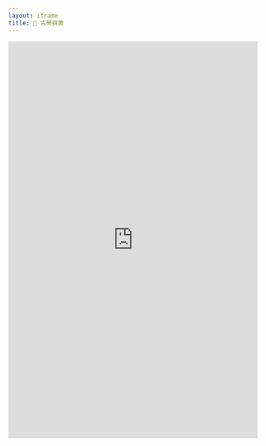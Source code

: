 ```yaml
---
layout: iframe
title: 🎥 古琴與箫
---
```

<iframe width="100%" height="800" src="https://www.youtube.com/embed/CLNXiaY4uec" title="Song" frameborder="0" allow="accelerometer; autoplay; clipboard-write; encrypted-media; gyroscope; picture-in-picture; web-share" referrerpolicy="strict-origin-when-cross-origin" allowfullscreen></iframe>